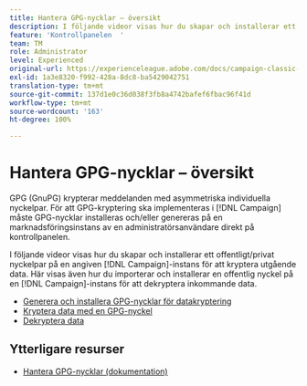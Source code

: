 ```yaml
---
title: Hantera GPG-nycklar – översikt
description: I följande videor visas hur du skapar och installerar ett offentligt/privat nyckelpar på en angiven instans i Campaign för att kryptera utgående data. Här visas även hur du importerar och installerar en offentlig nyckel på en instans i Campaign för att dekryptera inkommande data.
feature: 'Kontrollpanelen  '
team: TM
role: Administrator
level: Experienced
original-url: https://experienceleague.adobe.com/docs/campaign-classic-learn/tutorials/administrating/control-panel-acc/gpg-key-management/gpg-key-management-overview.html
exl-id: 1a3e8320-f992-428a-8dc8-ba5429042751
translation-type: tm+mt
source-git-commit: 137d1e0c36d038f3fb8a4742bafef6fbac96f41d
workflow-type: tm+mt
source-wordcount: '163'
ht-degree: 100%

---
```


# Hantera GPG-nycklar – översikt

GPG (GnuPG) krypterar meddelanden med asymmetriska individuella nyckelpar. För att GPG-kryptering ska implementeras i [!DNL Campaign] måste GPG-nycklar installeras och/eller genereras på en marknadsföringsinstans av en administratörsanvändare direkt på kontrollpanelen.

I följande videor visas hur du skapar och installerar ett offentligt/privat nyckelpar på en angiven [!DNL Campaign]-instans för att kryptera utgående data. Här visas även hur du importerar och installerar en offentlig nyckel på en [!DNL Campaign]-instans för att dekryptera inkommande data.

* [Generera och installera GPG-nycklar för datakryptering](./generating-and-installing-gpg-keys-for-data-encryption.md)
* [Kryptera data med en GPG-nyckel](./using-a-gpg-key-to-encrypt-data.md)
* [Dekryptera data](./decrypting-data.md)

## Ytterligare resurser

* [Hantera GPG-nycklar (dokumentation)](https://docs.adobe.com/content/help/sv-SE/control-panel/using/instances-settings/gpg-keys-management.html)
